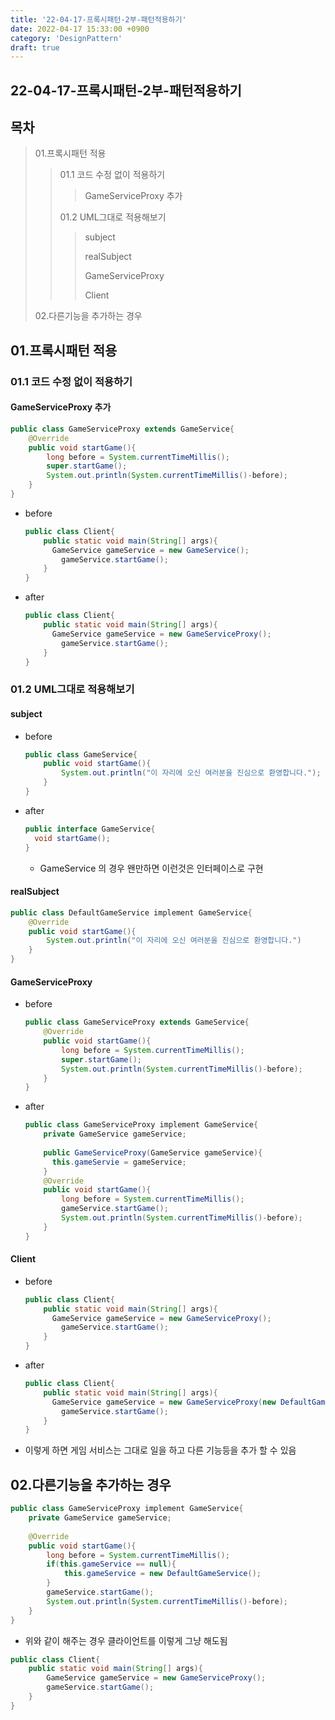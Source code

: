 ```yaml
---
title: '22-04-17-프록시패턴-2부-패턴적용하기'
date: 2022-04-17 15:33:00 +0900
category: 'DesignPattern'
draft: true
---
```


## 22-04-17-프록시패턴-2부-패턴적용하기

## 목차

> 01.프록시패턴 적용
>
> > 01.1 코드 수정 없이 적용하기
> >
> > > GameServiceProxy 추가
> >
> > 01.2 UML그대로 적용해보기
> >
> > > subject
> > >
> > > realSubject
> > >
> > > GameServiceProxy 
> > >
> > > Client
>
> 02.다른기능을 추가하는 경우

## 01.프록시패턴 적용

### 01.1 코드 수정 없이 적용하기

#### GameServiceProxy 추가

``` java
public class GameServiceProxy extends GameService{
    @Override
    public void startGame(){
        long before = System.currentTimeMillis();
        super.startGame();
        System.out.println(System.currentTimeMillis()-before);
    }
}
```

- before

  ```java
  public class Client{
      public static void main(String[] args){
  		GameService gameService = new GameService();
          gameService.startGame();
      }
  }
  ```

- after

  ```java
  public class Client{
      public static void main(String[] args){
  		GameService gameService = new GameServiceProxy();
          gameService.startGame();
      }
  }
  ```

### 01.2 UML그대로 적용해보기

#### subject

- before

  ```java
  public class GameService{
      public void startGame(){
          System.out.println("이 자리에 오신 여러분을 진심으로 환영합니다.");
      }
  }
  ```

- after

  ```java
  public interface GameService{
  	void startGame();
  }
  ```

  - GameService 의 경우 왠만하면 이런것은 인터페이스로 구현

#### realSubject

```java
public class DefaultGameService implement GameService{
    @Override
    public void startGame(){
		System.out.println("이 자리에 오신 여러분을 진심으로 환영합니다.")
    }
}
```

####  GameServiceProxy 

- before

  ```java
  public class GameServiceProxy extends GameService{
      @Override
      public void startGame(){
          long before = System.currentTimeMillis();
          super.startGame();
          System.out.println(System.currentTimeMillis()-before);
      }
  }
  ```

- after

  ```java
  public class GameServiceProxy implement GameService{
      private GameService gameService;
      
      public GameServiceProxy(GameService gameService){
  		this.gameServie = gameService;
      }
      @Override
      public void startGame(){
          long before = System.currentTimeMillis();
          gameService.startGame();
          System.out.println(System.currentTimeMillis()-before);
      }
  }
  ```

#### Client

- before

  ```java
  public class Client{
      public static void main(String[] args){
  		GameService gameService = new GameServiceProxy();
          gameService.startGame();
      }
  }
  ```

- after

  ```java
  public class Client{
      public static void main(String[] args){
  		GameService gameService = new GameServiceProxy(new DefaultGameService());
          gameService.startGame();
      }
  }
  ```

- 이렇게 하면 게임 서비스는 그대로 일을 하고 다른 기능등을 추가 할 수 있음  

## 02.다른기능을 추가하는 경우

```java
public class GameServiceProxy implement GameService{
    private GameService gameService;
    
    @Override
    public void startGame(){
        long before = System.currentTimeMillis();
        if(this.gameService == null){
            this.gameService = new DefaultGameService();
        }
        gameService.startGame();
        System.out.println(System.currentTimeMillis()-before);
    }
}
```

- 위와 같이 해주는 경우 클라이언트를 이렇게 그냥 해도됨

```java
public class Client{
    public static void main(String[] args){
		GameService gameService = new GameServiceProxy();
        gameService.startGame();
    }
}
```



